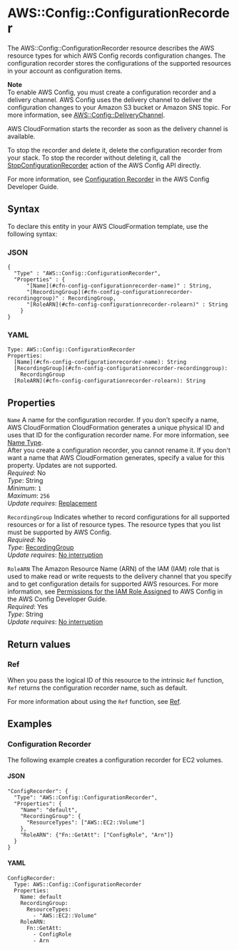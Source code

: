 # AWS::Config::ConfigurationRecorder<a name="aws-resource-config-configurationrecorder"></a>

The AWS::Config::ConfigurationRecorder resource describes the AWS resource types for which AWS Config records configuration changes\. The configuration recorder stores the configurations of the supported resources in your account as configuration items\. 

**Note**  
To enable AWS Config, you must create a configuration recorder and a delivery channel\. AWS Config uses the delivery channel to deliver the configuration changes to your Amazon S3 bucket or Amazon SNS topic\. For more information, see [AWS::Config::DeliveryChannel](https://docs.aws.amazon.com/AWSCloudFormation/latest/UserGuide/aws-resource-config-deliverychannel.html)\.

AWS CloudFormation starts the recorder as soon as the delivery channel is available\.

To stop the recorder and delete it, delete the configuration recorder from your stack\. To stop the recorder without deleting it, call the [StopConfigurationRecorder](https://docs.aws.amazon.com/config/latest/APIReference/API_StopConfigurationRecorder.html) action of the AWS Config API directly\.

For more information, see [Configuration Recorder](https://docs.aws.amazon.com/config/latest/developerguide/config-concepts.html#config-recorder) in the AWS Config Developer Guide\.

## Syntax<a name="aws-resource-config-configurationrecorder-syntax"></a>

To declare this entity in your AWS CloudFormation template, use the following syntax:

### JSON<a name="aws-resource-config-configurationrecorder-syntax.json"></a>

```
{
  "Type" : "AWS::Config::ConfigurationRecorder",
  "Properties" : {
      "[Name](#cfn-config-configurationrecorder-name)" : String,
      "[RecordingGroup](#cfn-config-configurationrecorder-recordinggroup)" : RecordingGroup,
      "[RoleARN](#cfn-config-configurationrecorder-rolearn)" : String
    }
}
```

### YAML<a name="aws-resource-config-configurationrecorder-syntax.yaml"></a>

```
Type: AWS::Config::ConfigurationRecorder
Properties: 
  [Name](#cfn-config-configurationrecorder-name): String
  [RecordingGroup](#cfn-config-configurationrecorder-recordinggroup): 
    RecordingGroup
  [RoleARN](#cfn-config-configurationrecorder-rolearn): String
```

## Properties<a name="aws-resource-config-configurationrecorder-properties"></a>

`Name`  <a name="cfn-config-configurationrecorder-name"></a>
A name for the configuration recorder\. If you don't specify a name, AWS CloudFormation CloudFormation generates a unique physical ID and uses that ID for the configuration recorder name\. For more information, see [Name Type](https://docs.aws.amazon.com/AWSCloudFormation/latest/UserGuide/aws-properties-name.html)\.  
After you create a configuration recorder, you cannot rename it\. If you don't want a name that AWS CloudFormation generates, specify a value for this property\. 
Updates are not supported\.  
*Required*: No  
*Type*: String  
*Minimum*: `1`  
*Maximum*: `256`  
*Update requires*: [Replacement](https://docs.aws.amazon.com/AWSCloudFormation/latest/UserGuide/using-cfn-updating-stacks-update-behaviors.html#update-replacement)

`RecordingGroup`  <a name="cfn-config-configurationrecorder-recordinggroup"></a>
Indicates whether to record configurations for all supported resources or for a list of resource types\. The resource types that you list must be supported by AWS Config\.   
*Required*: No  
*Type*: [RecordingGroup](aws-properties-config-configurationrecorder-recordinggroup.md)  
*Update requires*: [No interruption](https://docs.aws.amazon.com/AWSCloudFormation/latest/UserGuide/using-cfn-updating-stacks-update-behaviors.html#update-no-interrupt)

`RoleARN`  <a name="cfn-config-configurationrecorder-rolearn"></a>
The Amazon Resource Name \(ARN\) of the IAM \(IAM\) role that is used to make read or write requests to the delivery channel that you specify and to get configuration details for supported AWS resources\. For more information, see [Permissions for the IAM Role Assigned](https://docs.aws.amazon.com/config/latest/developerguide/iamrole-permissions.html) to AWS Config in the AWS Config Developer Guide\.  
*Required*: Yes  
*Type*: String  
*Update requires*: [No interruption](https://docs.aws.amazon.com/AWSCloudFormation/latest/UserGuide/using-cfn-updating-stacks-update-behaviors.html#update-no-interrupt)

## Return values<a name="aws-resource-config-configurationrecorder-return-values"></a>

### Ref<a name="aws-resource-config-configurationrecorder-return-values-ref"></a>

 When you pass the logical ID of this resource to the intrinsic `Ref` function, `Ref` returns the configuration recorder name, such as default\.

For more information about using the `Ref` function, see [Ref](https://docs.aws.amazon.com/AWSCloudFormation/latest/UserGuide/intrinsic-function-reference-ref.html)\.

## Examples<a name="aws-resource-config-configurationrecorder--examples"></a>



### Configuration Recorder<a name="aws-resource-config-configurationrecorder--examples--Configuration_Recorder"></a>

The following example creates a configuration recorder for EC2 volumes\.

#### JSON<a name="aws-resource-config-configurationrecorder--examples--Configuration_Recorder--json"></a>

```
"ConfigRecorder": {
  "Type": "AWS::Config::ConfigurationRecorder",
  "Properties": {
    "Name": "default",
    "RecordingGroup": {
      "ResourceTypes": ["AWS::EC2::Volume"]
    },
    "RoleARN": {"Fn::GetAtt": ["ConfigRole", "Arn"]}
  }
}
```

#### YAML<a name="aws-resource-config-configurationrecorder--examples--Configuration_Recorder--yaml"></a>

```
ConfigRecorder: 
  Type: AWS::Config::ConfigurationRecorder
  Properties: 
    Name: default
    RecordingGroup: 
      ResourceTypes: 
        - "AWS::EC2::Volume"
    RoleARN: 
      Fn::GetAtt: 
        - ConfigRole
        - Arn
```